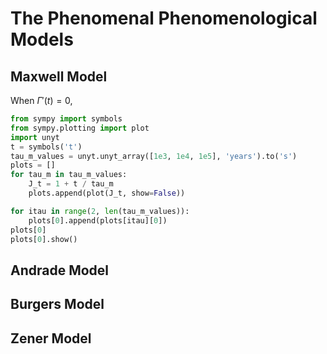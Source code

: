 # The Phenomenal Phenomenological Models 



## Maxwell Model

When $\Gamma'(t)=0$, 

```python
from sympy import symbols
from sympy.plotting import plot
import unyt
t = symbols('t')
tau_m_values = unyt.unyt_array([1e3, 1e4, 1e5], 'years').to('s')
plots = []
for tau_m in tau_m_values:
    J_t = 1 + t / tau_m
    plots.append(plot(J_t, show=False))

for itau in range(2, len(tau_m_values)):
    plots[0].append(plots[itau][0])
plots[0]    
plots[0].show()
```

## Andrade Model 

## Burgers Model 

## Zener Model
